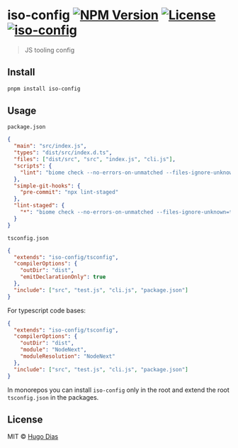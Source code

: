 # iso-config [![NPM Version](https://img.shields.io/npm/v/iso-config.svg)](https://www.npmjs.com/package/iso-config) [![License](https://img.shields.io/npm/l/iso-config.svg)](https://github.com/hugomrdias/iso-repo/blob/main/license) [![iso-config](https://github.com/hugomrdias/iso-repo/actions/workflows/iso-config.yml/badge.svg)](https://github.com/hugomrdias/iso-repo/actions/workflows/iso-config.yml)

> JS tooling config

## Install

```bash
pnpm install iso-config
```

## Usage

`package.json`

```json
{
  "main": "src/index.js",
  "types": "dist/src/index.d.ts",
  "files": ["dist/src", "src", "index.js", "cli.js"],
  "scripts": {
    "lint": "biome check --no-errors-on-unmatched --files-ignore-unknown=true ."
  },
  "simple-git-hooks": {
    "pre-commit": "npx lint-staged"
  },
  "lint-staged": {
    "*": "biome check --no-errors-on-unmatched --files-ignore-unknown=true"
  }
}
```

`tsconfig.json`

```json
{
  "extends": "iso-config/tsconfig",
  "compilerOptions": {
    "outDir": "dist",
    "emitDeclarationOnly": true
  },
  "include": ["src", "test.js", "cli.js", "package.json"]
}
```

For typescript code bases:

```json
{
  "extends": "iso-config/tsconfig",
  "compilerOptions": {
    "outDir": "dist",
    "module": "NodeNext",
    "moduleResolution": "NodeNext"
  },
  "include": ["src", "test.js", "cli.js", "package.json"]
}
```

In monorepos you can install `iso-config` only in the root and extend the root `tsconfig.json` in the packages.

## License

MIT © [Hugo Dias](http://hugodias.me)

